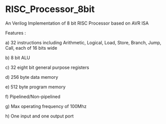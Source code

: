 # RISC_Processor_8bit
An Verilog Implementation of 8 bit RISC Processor based on AVR ISA

Features :

a) 32 instructions including Arithmetic, Logical, Load, Store, Branch, Jump, Call, each of 16 bits wide

b) 8 bit ALU 

c) 32 eight bit general purpose registers

d) 256 byte data memory

e) 512 byte program memory

f) Pipelined/Non-pipelined

g) Max operating frequency of 100Mhz

h) One input and one output port

